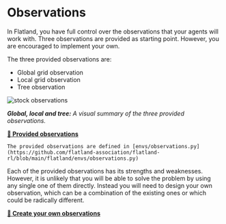 Observations
================

In Flatland, you have full control over the observations that your agents will work with. Three observations are provided as starting point. However, you are
encouraged to implement your own.

The three provided observations are:

- Global grid observation
- Local grid observation
- Tree observation

![stock observations](https://i.imgur.com/oo8EIYv.png)

***Global, local and tree:** A visual summary of the three provided observations.*

**[🔗 Provided observations](observation_builder/provided_observations)**

```{admonition} Code reference
The provided observations are defined in [envs/observations.py](https://github.com/flatland-association/flatland-rl/blob/main/flatland/envs/observations.py)
```

Each of the provided observations has its strengths and weaknesses. However, it is unlikely that you will be able to solve the problem by using any single one of
them directly. Instead you will need to design your own observation, which can be a combination of the existing ones or which could be radically different.

**[🔗 Create your own observations](observation_builder/custom_observations.md)**


